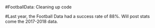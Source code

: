 #FootballData: Cleaning up code

#Last year, the Football Data had a success rate of 88%. Will post stats come the 2017-2018 data.
